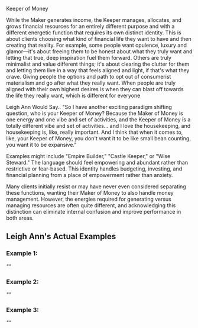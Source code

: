 Keeper of Money

While the Maker generates income, the Keeper manages, allocates, and grows financial resources for an entirely different purpose and with a different energetic function that requires its own distinct identity. This is about clients choosing what kind of financial life they want to have and then creating that reality. For example, some people want opulence, luxury and glamor—it's about freeing them to be honest about what they truly want and letting that true, deep inspiration fuel them forward. Others are truly minimalist and value different things; it's about clearing the clutter for them and letting them live in a way that feels aligned and light, if that's what they crave. Giving people the options and path to opt out of consumerist materialism and go after what they really want. When people are truly aligned with their own highest desires is when they can blast off towards the life they really want, which is different for everyone  

Leigh Ann Would Say..
"So I have another exciting paradigm shifting question, who is your Keeper of Money? Because the Maker of Money is one energy and one vibe and set of activities, and the Keeper of Money is a totally different vibe and set of activities... and I love the housekeeping, and housekeeping is, like, really important. And I think that when it comes to, like, your Keeper of Money, you don't want it to be like small bean counting, you want it to be expansive."

Examples might include "Empire Builder," "Castle Keeper," or "Wise Steward." The language should feel empowering and abundant rather than restrictive or fear-based. This identity handles budgeting, investing, and financial planning from a place of empowerment rather than anxiety.

Many clients initially resist or may have never even considered separating these functions, wanting their Maker of Money to also handle money management. However, the energies required for generating versus managing resources are often quite different, and acknowledging this distinction can eliminate internal confusion and improve performance in both areas.

## Leigh Ann's Actual Examples

### Example 1:

_""_

### Example 2:

_""_

### Example 3:

_""_
